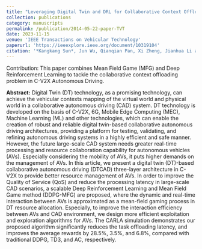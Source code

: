 ```yaml
---
title: "Leveraging Digital Twin and DRL for Collaborative Context Offloading in C-V2X Autonomous Driving"
collection: publications
category: manuscripts
permalink: /publication/2014-05-22-paper-TVT
date: 2023-11-15
venue: 'IEEE Transactions on Vehicular Technology'
paperurl: 'https://ieeexplore.ieee.org/document/10319104'
citation: '*Kangkang Sun*, Jun Wu, Qianqian Pan, Xi Zheng, Jianhua Li and Shui Yu, "Leveraging Digital Twin and DRL for Collaborative Context Offloading in C-V2X Autonomous Driving," in IEEE Transactions on Vehicular Technology, vol. 73, no. 4, pp. 5020-5035, April 2024, doi: 10.1109/TVT.2023.3333243. (*First Author*, IF: 7.1)'
---
```


Contribution: This paper combines Mean Field Game (MFG) and Deep Reinforcement Learning to tackle the collaborative context offloading problem in C-V2X Autonomous Driving.

**Abstract:** Digital Twin (DT) technology, as a promising technology, can achieve the vehicular contexts mapping of the virtual world and physical world in a collaborative autonomous driving (CAD) system. DT technology is developed on the basis of C-V2X, 6G, Mobile Edge Computing (MEC), Machine Learning (ML) and other technologies, which can enable the creation of robust and reliable digital twin-based collaborative autonomous driving architectures, providing a platform for testing, validating, and refining autonomous driving systems in a highly efficient and safe manner. However, the future large-scale CAD system needs greater real-time processing and resource collaboration capability for autonomous vehicles (AVs). Especially considering the mobility of AVs, it puts higher demands on the management of AVs. In this article, we present a digital twin (DT)-based collaborative autonomous driving (DTCAD) three-layer architecture in C-V2X to provide better resource management of AVs. In order to improve the Quality of Service (QoS) and reduce the processing latency in large-scale CAD scenarios, a scalable Deep Reinforcement Learning and Mean Field Game method (DDPG-MFG) are proposed, where the dynamic and real-time interaction between AVs is approximated as a mean-field gaming process in DT resource allocation. Especially, to improve the interaction efficiency between AVs and CAD environment, we design more efficient exploitation and exploration algorithms for AVs. The CARLA simulation demonstrates our proposed algorithm significantly reduces the task offloading latency, and improves the average rewards by 28.5%, 3.5%, and 6.8%, compared with traditional DDPG, TD3, and AC, respectively.

